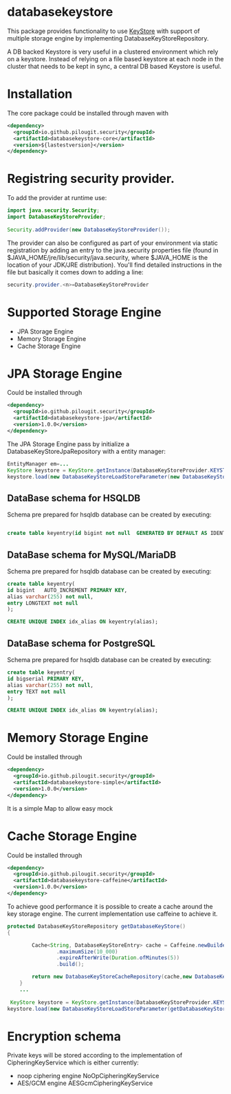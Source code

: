 # databasekeystore
This package provides functionality to use [KeyStore](https://docs.oracle.com/javase/8/docs/api/java/security/KeyStore.html)  with support of multiple storage engine by implementing DatabaseKeyStoreRepository.

A DB backed Keystore is very useful in a clustered environment which rely on a keystore. Instead of relying on a file based keystore at each node in the cluster that needs to be kept in sync, a central DB based Keystore is useful.


# Installation
The core package could be installed through maven with 

```xml 
<dependency>
  <groupId>io.github.pilougit.security</groupId>
  <artifactId>databasekeystore-core</artifactId>
  <version>${lastestversion}</version>
</dependency>
```


# Registring security provider.

To add the provider at runtime use:

```java
import java.security.Security;
import DatabaseKeyStoreProvider;
    
Security.addProvider(new DatabaseKeyStoreProvider());

```
The provider can also be configured as part of your environment via static registration by adding an entry to the java.security properties file (found in $JAVA_HOME/jre/lib/security/java.security, where $JAVA_HOME is the location of your JDK/JRE distribution). You'll find detailed instructions in the file but basically it comes down to adding a line:
```java
security.provider.<n>=DatabaseKeyStoreProvider


```


# Supported Storage Engine

* JPA Storage Engine
* Memory Storage Engine
* Cache Storage Engine 


# JPA Storage Engine

Could be installed through
```xml 
<dependency>
  <groupId>io.github.pilougit.security</groupId>
  <artifactId>databasekeystore-jpa</artifactId>
  <version>1.0.0</version>
</dependency>
```

The JPA Storage Engine pass by initialize a DatabaseKeyStoreJpaRepository with a entity manager:
```java
EntityManager em=...
KeyStore keystore = KeyStore.getInstance(DatabaseKeyStoreProvider.KEYSTORE, DatabaseKeyStoreProvider.PROVIDER_NAME);
keystore.load(new DatabaseKeyStoreLoadStoreParameter(new DatabaseKeyStoreJpaRepository(em), new AESGcmCipheringKeyService()));


```
##  DataBase schema for HSQLDB ##

Schema pre prepared for hsqldb database can be created by executing:

``` sql

create table keyentry(id bigint not null  GENERATED BY DEFAULT AS IDENTITY,alias varchar(255) not null, entry LONGVARCHAR not null,  primary key (id));

```
## DataBase schema for MySQL/MariaDB ## 

Schema pre prepared for hsqldb database can be created by executing:

``` sql
create table keyentry(
id bigint   AUTO_INCREMENT PRIMARY KEY,
alias varchar(255) not null,
entry LONGTEXT not null
);

CREATE UNIQUE INDEX idx_alias ON keyentry(alias);
```

## DataBase schema for PostgreSQL ## 

Schema pre prepared for hsqldb database can be created by executing:

``` sql
create table keyentry(
id bigserial PRIMARY KEY,
alias varchar(255) not null,
entry TEXT not null
);

CREATE UNIQUE INDEX idx_alias ON keyentry(alias);
```
# Memory Storage Engine
Could be installed through
```xml 
<dependency>
  <groupId>io.github.pilougit.security</groupId>
  <artifactId>databasekeystore-simple</artifactId>
  <version>1.0.0</version>
</dependency>
```

It is a simple Map to allow easy mock

# Cache Storage Engine
Could be installed through
```xml 
<dependency>
  <groupId>io.github.pilougit.security</groupId>
  <artifactId>databasekeystore-caffeine</artifactId>
  <version>1.0.0</version>
</dependency>
```

To achieve good performance it is possible to create a cache around the key storage engine.
The current implementation use caffeine to achieve it.

``` java
protected DatabaseKeyStoreRepository getDatabaseKeyStore()
{

        Cache<String, DatabaseKeyStoreEntry> cache = Caffeine.newBuilder()
                .maximumSize(10_000)
                .expireAfterWrite(Duration.ofMinutes(5))
                .build();

        return new DatabaseKeyStoreCacheRepository(cache,new DatabaseKeyStoreMemoryRepository());
    }
    ...
 
 KeyStore keystore = KeyStore.getInstance(DatabaseKeyStoreProvider.KEYSTORE, DatabaseKeyStoreProvider.PROVIDER_NAME);
keystore.load(new DatabaseKeyStoreLoadStoreParameter(getDatabaseKeyStore(), new AESGcmCipheringKeyService()));

```
# Encryption schema

Private keys will be stored according to the implementation of CipheringKeyService which is either currently:
* noop ciphering engine NoOpCipheringKeyService
* AES/GCM engine AESGcmCipheringKeyService



